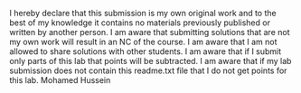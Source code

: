 I hereby declare that this submission is my own original work and to the best of my knowledge it contains no materials previously published or written by another person. I am aware that submitting solutions that are not my own work will result in an NC of the course. I am aware that I am not allowed to share solutions with other students. I am aware that if I submit only parts of this lab that points will be subtracted. I am aware that if my lab submission does not contain this readme.txt file that I do not get points for this lab. 
Mohamed Hussein
